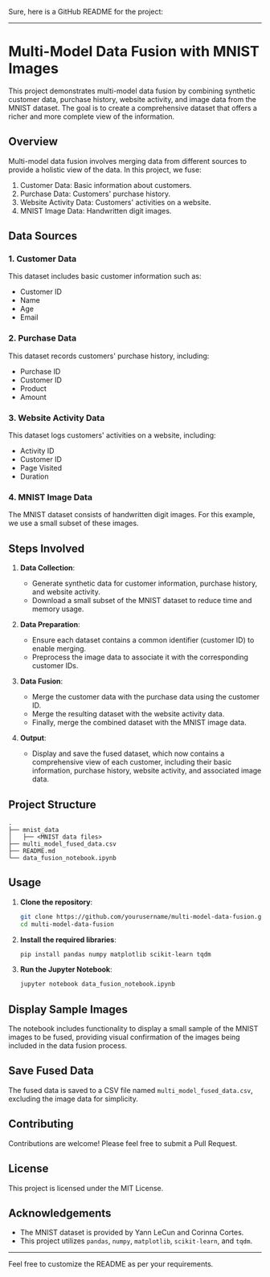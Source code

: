 Sure, here is a GitHub README for the project:

---

# Multi-Model Data Fusion with MNIST Images

This project demonstrates multi-model data fusion by combining synthetic customer data, purchase history, website activity, and image data from the MNIST dataset. The goal is to create a comprehensive dataset that offers a richer and more complete view of the information.

## Overview

Multi-model data fusion involves merging data from different sources to provide a holistic view of the data. In this project, we fuse:

1. Customer Data: Basic information about customers.
2. Purchase Data: Customers' purchase history.
3. Website Activity Data: Customers' activities on a website.
4. MNIST Image Data: Handwritten digit images.

## Data Sources

### 1. Customer Data

This dataset includes basic customer information such as:
- Customer ID
- Name
- Age
- Email

### 2. Purchase Data

This dataset records customers' purchase history, including:
- Purchase ID
- Customer ID
- Product
- Amount

### 3. Website Activity Data

This dataset logs customers' activities on a website, including:
- Activity ID
- Customer ID
- Page Visited
- Duration

### 4. MNIST Image Data

The MNIST dataset consists of handwritten digit images. For this example, we use a small subset of these images.

## Steps Involved

1. **Data Collection**:
   - Generate synthetic data for customer information, purchase history, and website activity.
   - Download a small subset of the MNIST dataset to reduce time and memory usage.

2. **Data Preparation**:
   - Ensure each dataset contains a common identifier (customer ID) to enable merging.
   - Preprocess the image data to associate it with the corresponding customer IDs.

3. **Data Fusion**:
   - Merge the customer data with the purchase data using the customer ID.
   - Merge the resulting dataset with the website activity data.
   - Finally, merge the combined dataset with the MNIST image data.

4. **Output**:
   - Display and save the fused dataset, which now contains a comprehensive view of each customer, including their basic information, purchase history, website activity, and associated image data.

## Project Structure

```
.
├── mnist_data
│   ├── <MNIST data files>
├── multi_model_fused_data.csv
├── README.md
└── data_fusion_notebook.ipynb
```

## Usage

1. **Clone the repository**:
   ```bash
   git clone https://github.com/yourusername/multi-model-data-fusion.git
   cd multi-model-data-fusion
   ```

2. **Install the required libraries**:
   ```bash
   pip install pandas numpy matplotlib scikit-learn tqdm
   ```

3. **Run the Jupyter Notebook**:
   ```bash
   jupyter notebook data_fusion_notebook.ipynb
   ```

## Display Sample Images

The notebook includes functionality to display a small sample of the MNIST images to be fused, providing visual confirmation of the images being included in the data fusion process.

## Save Fused Data

The fused data is saved to a CSV file named `multi_model_fused_data.csv`, excluding the image data for simplicity.

## Contributing

Contributions are welcome! Please feel free to submit a Pull Request.

## License

This project is licensed under the MIT License.

## Acknowledgements

- The MNIST dataset is provided by Yann LeCun and Corinna Cortes.
- This project utilizes `pandas`, `numpy`, `matplotlib`, `scikit-learn`, and `tqdm`.

---

Feel free to customize the README as per your requirements.
